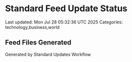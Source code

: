# Standard Feed Update Status
Last updated: Mon Jul 28 05:32:36 UTC 2025
Categories: technology,business,world

## Feed Files Generated

Generated by Standard Updates Workflow
